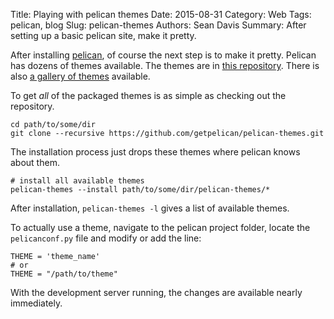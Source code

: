 Title: Playing with pelican themes
Date: 2015-08-31
Category: Web
Tags: pelican, blog
Slug: pelican-themes
Authors: Sean Davis
Summary: After setting up a basic pelican site, make it pretty.

After installing [pelican](http://getpelican.org), of course the next step
is to make it pretty. Pelican has dozens of themes available. The themes are
in [this repository](https://github.com/getpelican/pelican-themes). There is also [a gallery of themes](http://www.pelicanthemes.com/) available. 

To get *all* of the packaged themes is as simple as checking out the repository.

```{sh}
cd path/to/some/dir
git clone --recursive https://github.com/getpelican/pelican-themes.git
```

The installation process just drops these themes where pelican knows about them.

```{sh}
# install all available themes
pelican-themes --install path/to/some/dir/pelican-themes/*
```

After installation, `pelican-themes -l` gives a list of available themes. 

To actually use a theme, navigate to the pelican project folder,
locate the `pelicanconf.py` file and modify or add the line:

```{python}
THEME = 'theme_name'
# or
THEME = "/path/to/theme"
```

With the development server running, the changes are available nearly
immediately.
